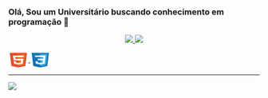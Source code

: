 ### Olá, Sou um Universitário buscando conhecimento em programação 👋
<div align="center">
  <a href="https://github.com/Theuz14k">
  <img height="150em" src="https://github-readme-stats.vercel.app/api?username=Theuz14k&show_icons=true&theme=dark&include_all_commits=true&count_private=true"/>
  <img height="150em" src="https://github-readme-stats.vercel.app/api/top-langs/?username=Theuz14k&layout=compact&langs_count=7&theme=dark"/>
</div>
 <br>
<div>
  <img align="center" alt="Theuz-HTML" height="30" width="40" src="https://raw.githubusercontent.com/devicons/devicon/master/icons/html5/html5-original.svg">
  <img align="center" alt="Theuz-CSS" height="30" width="40" src="https://raw.githubusercontent.com/devicons/devicon/master/icons/css3/css3-original.svg">
</div>
<hr>
<div>
  <a href="https://www.linkedin.com/in/matheus-sergio-dos-santos-7b5b73221" target="_blank"><img src="https://img.shields.io/badge/-LinkedIn-%230077B5?style=for-the-badge&logo=linkedin&logoColor=white" target="_blank"></a>
</div>
